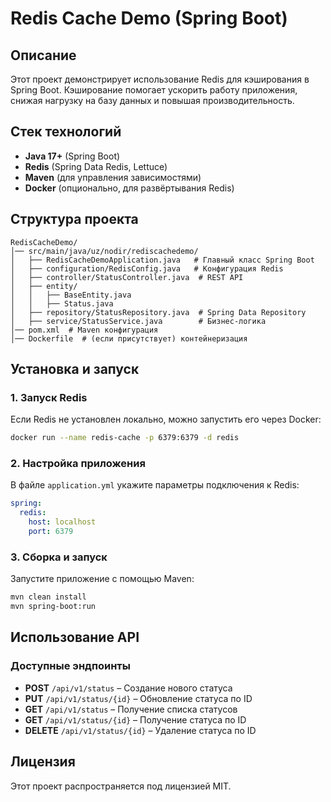 # Redis Cache Demo (Spring Boot)

## Описание
Этот проект демонстрирует использование Redis для кэширования в Spring Boot. 
Кэширование помогает ускорить работу приложения, снижая нагрузку на базу данных и повышая производительность.

## Стек технологий
- **Java 17+** (Spring Boot)
- **Redis** (Spring Data Redis, Lettuce)
- **Maven** (для управления зависимостями)
- **Docker** (опционально, для развёртывания Redis)

## Структура проекта
```
RedisCacheDemo/
│── src/main/java/uz/nodir/rediscachedemo/
│   ├── RedisCacheDemoApplication.java   # Главный класс Spring Boot
│   ├── configuration/RedisConfig.java   # Конфигурация Redis
│   ├── controller/StatusController.java  # REST API
│   ├── entity/
│   │   ├── BaseEntity.java
│   │   ├── Status.java
│   ├── repository/StatusRepository.java  # Spring Data Repository
│   ├── service/StatusService.java        # Бизнес-логика
│── pom.xml  # Maven конфигурация
│── Dockerfile  # (если присутствует) контейнеризация
```

## Установка и запуск

### 1. Запуск Redis
Если Redis не установлен локально, можно запустить его через Docker:
```sh
docker run --name redis-cache -p 6379:6379 -d redis
```

### 2. Настройка приложения
В файле `application.yml` укажите параметры подключения к Redis:
```yaml
spring:
  redis:
    host: localhost
    port: 6379
```

### 3. Сборка и запуск
Запустите приложение с помощью Maven:
```sh
mvn clean install
mvn spring-boot:run
```

## Использование API
### Доступные эндпоинты
- **POST** `/api/v1/status` – Создание нового статуса
- **PUT** `/api/v1/status/{id}` – Обновление статуса по ID
- **GET** `/api/v1/status` – Получение списка статусов
- **GET** `/api/v1/status/{id}` – Получение статуса по ID
- **DELETE** `/api/v1/status/{id}` – Удаление статуса по ID

## Лицензия
Этот проект распространяется под лицензией MIT.
